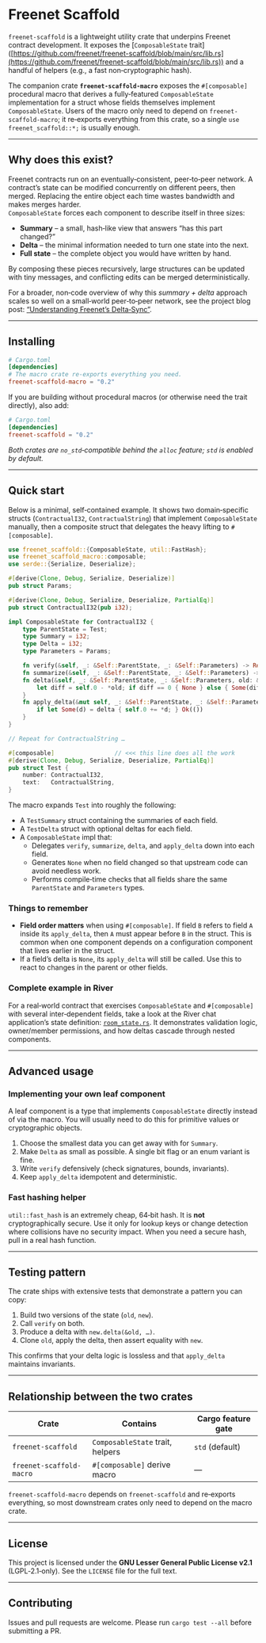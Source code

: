 # Freenet Scaffold

`freenet-scaffold` is a lightweight utility crate that underpins Freenet contract development. It
exposes the [`ComposableState`
trait]\([https://github.com/freenet/freenet-scaffold/blob/main/src/lib.rs](https://github.com/freenet/freenet-scaffold/blob/main/src/lib.rs))
and a handful of helpers (e.g., a fast non‑cryptographic hash).

The companion crate **`freenet-scaffold-macro`** exposes the `#[composable]` procedural macro that
derives a fully‑featured `ComposableState` implementation for a struct whose fields themselves
implement `ComposableState`. Users of the macro only need to depend on `freenet-scaffold-macro`; it
re‑exports everything from this crate, so a single `use freenet_scaffold::*;` is usually enough.

---

## Why does this exist?

Freenet contracts run on an eventually‑consistent, peer‑to‑peer network. A contract’s state can be
modified concurrently on different peers, then merged. Replacing the entire object each time wastes
bandwidth and makes merges harder.\
`ComposableState` forces each component to describe itself in three sizes:

- **Summary** – a small, hash‑like view that answers “has this part changed?”
- **Delta** – the minimal information needed to turn one state into the next.
- **Full state** – the complete object you would have written by hand.

By composing these pieces recursively, large structures can be updated with tiny messages, and
conflicting edits can be merged deterministically.

For a broader, non‑code overview of why this _summary + delta_ approach scales so well on a
small‑world peer‑to‑peer network, see the project blog post:
[“Understanding Freenet’s Delta‑Sync”](https://freenet.org/news/summary-delta-sync/).

---

## Installing

```toml
# Cargo.toml
[dependencies]
# The macro crate re‑exports everything you need.
freenet-scaffold-macro = "0.2"
```

If you are building without procedural macros (or otherwise need the trait directly), also add:

```toml
# Cargo.toml
[dependencies]
freenet-scaffold = "0.2"
```

_Both crates are `no_std`‑compatible behind the `alloc` feature; `std` is enabled by default._

---

## Quick start

Below is a minimal, self‑contained example. It shows two domain‑specific structs (`ContractualI32`,
`ContractualString`) that implement `ComposableState` manually, then a composite struct that
delegates the heavy lifting to `#[composable]`.

```rust
use freenet_scaffold::{ComposableState, util::FastHash};
use freenet_scaffold_macro::composable;
use serde::{Serialize, Deserialize};

#[derive(Clone, Debug, Serialize, Deserialize)]
pub struct Params;

#[derive(Clone, Debug, Serialize, Deserialize, PartialEq)]
pub struct ContractualI32(pub i32);

impl ComposableState for ContractualI32 {
    type ParentState = Test;
    type Summary = i32;
    type Delta = i32;
    type Parameters = Params;

    fn verify(&self, _: &Self::ParentState, _: &Self::Parameters) -> Result<(), String> { Ok(()) }
    fn summarize(&self, _: &Self::ParentState, _: &Self::Parameters) -> Self::Summary { self.0 }
    fn delta(&self, _: &Self::ParentState, _: &Self::Parameters, old: &Self::Summary) -> Option<Self::Delta> {
        let diff = self.0 - *old; if diff == 0 { None } else { Some(diff) }
    }
    fn apply_delta(&mut self, _: &Self::ParentState, _: &Self::Parameters, delta: &Option<Self::Delta>) -> Result<(), String> {
        if let Some(d) = delta { self.0 += *d; } Ok(())
    }
}

// Repeat for ContractualString …

#[composable]                 // <<< this line does all the work
#[derive(Clone, Debug, Serialize, Deserialize, PartialEq)]
pub struct Test {
    number: ContractualI32,
    text:   ContractualString,
}
```

The macro expands `Test` into roughly the following:

- A `TestSummary` struct containing the summaries of each field.
- A `TestDelta` struct with optional deltas for each field.
- A `ComposableState` impl that:
  - Delegates `verify`, `summarize`, `delta`, and `apply_delta` down into each field.
  - Generates `None` when no field changed so that upstream code can avoid needless work.
  - Performs compile‑time checks that all fields share the same `ParentState` and `Parameters`
    types.

### Things to remember

- **Field order matters** when using `#[composable]`. If field `B` refers to field `A` inside its
  `apply_delta`, then `A` must appear before `B` in the struct. This is common when one component
  depends on a configuration component that lives earlier in the struct.
- If a field’s delta is `None`, its `apply_delta` will still be called. Use this to react to changes
  in the parent or other fields.

### Complete example in River

For a real‑world contract that exercises `ComposableState` and `#[composable]` with several
inter‑dependent fields, take a look at the River chat application’s state definition:
[`room_state.rs`](https://github.com/freenet/river/blob/main/common/src/room_state.rs). It
demonstrates validation logic, owner/member permissions, and how deltas cascade through nested
components.

---

## Advanced usage

### Implementing your own leaf component

A leaf component is a type that implements `ComposableState` directly instead of via the macro. You
will usually need to do this for primitive values or cryptographic objects.

1. Choose the smallest data you can get away with for `Summary`.
2. Make `Delta` as small as possible. A single bit flag or an enum variant is fine.
3. Write `verify` defensively (check signatures, bounds, invariants).
4. Keep `apply_delta` idempotent and deterministic.

### Fast hashing helper

`util::fast_hash` is an extremely cheap, 64‑bit hash. It is **not** cryptographically secure. Use it
only for lookup keys or change detection where collisions have no security impact. When you need a
secure hash, pull in a real hash function.

---

## Testing pattern

The crate ships with extensive tests that demonstrate a pattern you can copy:

1. Build two versions of the state (`old`, `new`).
2. Call `verify` on both.
3. Produce a delta with `new.delta(&old, …)`.
4. Clone `old`, apply the delta, then assert equality with `new`.

This confirms that your delta logic is lossless and that `apply_delta` maintains invariants.

---

## Relationship between the two crates

| Crate                    | Contains                         | Cargo feature gate |
| ------------------------ | -------------------------------- | ------------------ |
| `freenet-scaffold`       | `ComposableState` trait, helpers | `std` (default)    |
| `freenet-scaffold-macro` | `#[composable]` derive macro     | —                  |

`freenet-scaffold-macro` depends on `freenet-scaffold` and re‑exports everything, so most downstream
crates only need to depend on the macro crate.

---

## License

This project is licensed under the **GNU Lesser General Public License v2.1** (LGPL‑2.1‑only). See
the `LICENSE` file for the full text.

---

## Contributing

Issues and pull requests are welcome. Please run `cargo test --all` before submitting a PR.

